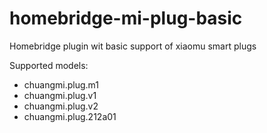 # homebridge-mi-plug-basic

Homebridge plugin wit basic support of xiaomu smart plugs

Supported models:
- chuangmi.plug.m1
-	chuangmi.plug.v1
- chuangmi.plug.v2
- chuangmi.plug.212a01
